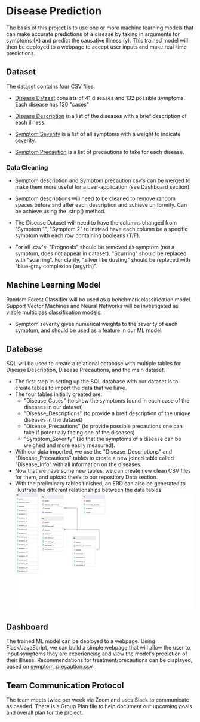 # Disease Prediction

The basis of this project is to use one or more machine learning models that can make accurate predictions of a disease by taking in arguments for symptoms (X) and predict the causative illness (y). This trained model will then be deployed to a webpage to accept user inputs and make real-time predictions.

## Dataset

The dataset contains four CSV files.

* [Disease Dataset](https://www.kaggle.com/datasets/itachi9604/disease-symptom-description-dataset) consists of 41 diseases and 132 possible symptoms. Each disease has 120 "cases"

* [Disease Description](./Data/symptom_Description.csv) is a list of the diseases with a brief description of each illness.

* [Symptom Severity](/Data/Symptom-severity.csv) is a list of all symptoms with a weight to indicate severity.

* [Symptom Precaution](./Data/symptom_precaution.csv) is a list of precautions to take for each disease.


### Data Cleaning

* Symptom description and Symptom precaution csv's can be merged to make them more useful for a user-application (see Dashboard section).

* Symptom descriptions will need to be cleaned to remove random spaces before and after each description and achieve uniformity. Can be achieve using the .strip() method.

* The Disease Dataset will need to have the columns changed from "Symptom 1", "Symptom 2" to instead have each column be a specific symptom with each row containing booleans (T/F).

* For all .csv's: "Prognosis" should be removed as symptom (not a symptom, does not appear in dataset). "Scurring" should be replaced with "scarring". For clarity, "silver like dusting" should be replaced with "blue-gray complexion (argyria)".

## Machine Learning Model

Random Forest Classifier will be used as a benchmark classification model. Support Vector Machines and Neural Networks will be investigated as viable multiclass classification models.

* Symptom severity gives numerical weights to the severity of each symptom, and should be used as a feature in our ML model.

## Database

SQL will be used to create a relational database with multiple tables for Disease Description, Disease Precautions, and the main dataset.

* The first step in setting up the SQL database with our dataset is to create tables to import the data that we have. 
* The four tables initially created are:
  - "Disease_Cases" (to show the symptoms found in each case of the diseases in our dataset) 
  - "Disease_Descriptions" (to provide a breif description of the unique diseases in the dataset) 
  - "Disease_Precautions" (to provide possible precautions one can take if potentially facing one of the diseases)
  - "Symptom_Severity" (so that the symptoms of a disease can be weighed and more easily measured).
* With our data imported, we use the "Disease_Descriptions" and "Disease_Precautions" tables to create a new joined table called "Disease_Info" with all information on the diseases. 
* Now that we have some new tables, we can create new clean CSV files for them, and upload these to our repository Data section.
* With the preliminary tables finished, an ERD can also be generated to illustrate the different relationships between the data tables.
![ERD](ERD.png)

## Dashboard
The trained ML model can be deployed to a webpage. Using Flask/JavaScript, we can build a simple webpage that will allow the user to input symptoms they are experiencing and view the model's prediction of their illness. Recommendations for treatment/precautions can be displayed, based on [symptom_precaution.csv](./Data/symptom_precaution.csv) 

## Team Communication Protocol
The team meets twice per week via Zoom and uses Slack to communicate as needed. There is a Group Plan file to help document our upcoming goals and overall plan for the project.
